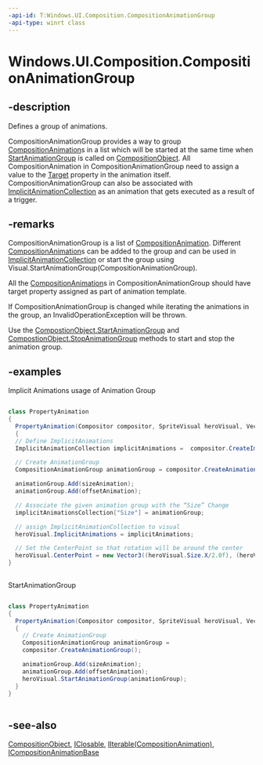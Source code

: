 ```yaml
---
-api-id: T:Windows.UI.Composition.CompositionAnimationGroup
-api-type: winrt class
---
```


<!-- Class syntax.
public class CompositionAnimationGroup : Windows.UI.Composition.CompositionObject, Windows.Foundation.Collections.IIterable<Windows.UI.Composition.CompositionAnimation>, Windows.UI.Composition.ICompositionAnimationBase, Windows.UI.Composition.ICompositionAnimationGroup
-->

# Windows.UI.Composition.CompositionAnimationGroup

## -description
Defines a group of animations.

CompositionAnimationGroup provides a way to group [CompositionAnimation](compositionanimation.md)s in a list which will be started at the same time when [StartAnimationGroup](compositionobject_startanimationgroup_696523374.md) is called on [CompositionObject](compositionobject.md). All CompositionAnimation in CompositionAnimationGroup need to assign a value to the [Target](compositionanimation_target.md) property in the animation itself. CompositionAnimationGroup can also be associated with [ImplicitAnimationCollection](implicitanimationcollection.md) as an animation that gets executed as a result of a trigger.



## -remarks
CompositionAnimationGroup is a list of [CompositionAnimation](compositionanimation.md). Different [CompositionAnimation](compositionanimation.md)s can be added to the group and can be used in [ImplicitAnimationCollection](implicitanimationcollection.md) or start the group using Visual.StartAnimationGroup(CompositionAnimationGroup).

All the [CompositionAnimation](compositionanimation.md)s in CompositionAnimationGroup should have target property assigned as part of animation template.

If CompositionAnimationGroup is changed while iterating the animations in the group, an InvalidOperationException will be thrown.

Use the [CompostionObject.StartAnimationGroup](compositionobject_startanimationgroup_696523374.md) and [CompostionObject.StopAnimationGroup](compositionobject_stopanimationgroup_293483380.md) methods to start and stop the animation group.

## -examples
Implicit Animations usage of Animation Group

```csharp

class PropertyAnimation 
{ 
  PropertyAnimation(Compositor compositor, SpriteVisual heroVisual, Vector2KeyFrameAnimation sizeAnimation, Vector3KeyFrameAnimation OffsetAnimation) 
  { 
  // Define ImplicitAnimations 
  ImplicitAnimationCollection implicitAnimations =  compositor.CreateImplicitAnimationCollection(); 

  // Create AnimationGroup 
  CompositionAnimationGroup animationGroup = compositor.CreateAnimationGroup(); 

  animationGroup.Add(sizeAnimation); 
  animationGroup.Add(offsetAnimation); 

  // Associate the given animation group with the “Size” Change 
  implicitAnimationsCollection["Size"] = animationGroup; 

  // assign ImplicitAnimationCollection to visual 
  heroVisual.ImplicitAnimations = implicitAnimations;  

  // Set the CenterPoint so that rotation will be around the center 
  heroVisual.CenterPoint = new Vector3((heroVisual.Size.X/2.0f), (heroVisual.Size.Y/2.0f), 0.0f); 
} 
         
```

StartAnimationGroup

```csharp

class PropertyAnimation 
{ 
  PropertyAnimation(Compositor compositor, SpriteVisual heroVisual, Vector2KeyFrameAnimation sizeAnimation, Vector3KeyFrameAnimation OffsetAnimation) 
  { 
    // Create AnimationGroup 
    CompositionAnimationGroup animationGroup =  
    compositor.CreateAnimationGroup(); 

    animationGroup.Add(sizeAnimation); 
    animationGroup.Add(offsetAnimation); 
    heroVisual.StartAnimationGroup(animationGroup); 
  }
} 
         
```



## -see-also
[CompositionObject](compositionobject.md), [IClosable](../windows.foundation/iclosable.md), [IIterable(CompositionAnimation)](../windows.foundation.collections/iiterable_1.md), [ICompositionAnimationBase](icompositionanimationbase.md)
